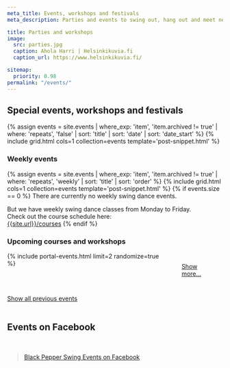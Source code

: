 ```yaml
---
meta_title: Events, workshops and festivals
meta_description: Parties and events to swing out, hang out and meet new friends.

title: Parties and workshops
image:
  src: parties.jpg
  caption: Ahola Harri | Helsinkikuvia.fi
  caption_url: https://www.helsinkikuvia.fi/

sitemap:
  priority: 0.98
permalink: "/events/"
---
```


## Special events, workshops and festivals

{% assign events = site.events | where_exp: 'item', 'item.archived != true' | where: 'repeats', 'false' | sort: 'title' | sort: 'date' | sort: 'date_start' %}
{% include grid.html cols=1 collection=events template='post-snippet.html' %}


### Weekly events

{% assign events = site.events | where_exp: 'item', 'item.archived != true' | where: 'repeats', 'weekly' | sort: 'title' | sort: 'order' %}
{% include grid.html cols=1 collection=events template='post-snippet.html' %}
{% if events.size == 0 %}
  There are currently no weekly swing dance events.

  But we have weekly swing dance classes from Monday to Friday.  
  Check out the course schedule here:  
  [{{site.url}}/courses](/courses)
{% endif %}


### Upcoming courses and workshops

<section class="row">
  <div class="medium-12 columns">
    <div class="fade-bottom" style="max-height: 380px; overflow: hidden;">
      {% include portal-events.html limit=2 randomize=true %}
    </div>
    <p style="z-index:10; padding: 10px;" class="show-more text-center">
      <a href="/courses">Show more...</a>
    </p>
  </div>
</section>


<br>
<div class="text-center">
  <a href="{{ site.url }}/events/all/">Show all previous events</a>
</div>

<div class="t60 b60">&nbsp;</div>

## Events on Facebook
<br>

<div class="fb-page" data-href="https://www.facebook.com/blackpepperswing/" data-tabs="events" data-width="320" data-height="480" data-small-header="true" data-adapt-container-width="true" data-hide-cover="false" data-show-facepile="true"><blockquote cite="https://www.facebook.com/blackpepperswing/" class="fb-xfbml-parse-ignore"><a href="https://www.facebook.com/blackpepperswing/">Black Pepper Swing Events on Facebook</a></blockquote></div>

